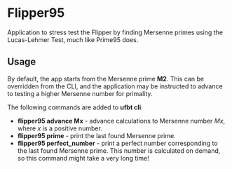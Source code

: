 # Flipper95

Application to stress test the Flipper by finding Mersenne primes using the Lucas-Lehmer Test,
much like Prime95 does.

## Usage

By default, the app starts from the Mersenne prime **M2**. This can be overridden from the CLI,
and the application may be instructed to advance to testing a higher Mersenne number
for primality.

The following commands are added to **ufbt cli**:
* **flipper95 advance Mx** - advance calculations to Mersenne number *Mx*, where *x* is a positive number.
* **flipper95 prime** - print the last found Mersenne prime.
* **flipper95 perfect_number** - print a perfect number corresponding to the last found Mersenne prime. This number is calculated on demand, so this command might take a very long time!

